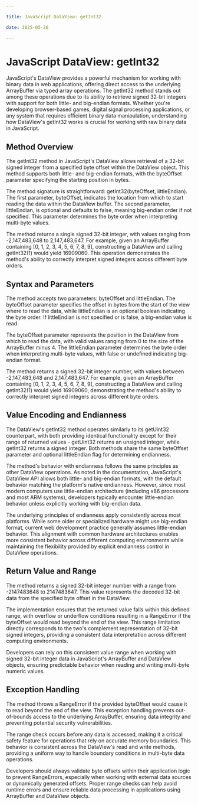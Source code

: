 ```yaml
---

title: JavaScript DataView: getInt32

date: 2025-05-26

---
```



# JavaScript DataView: getInt32

JavaScript's DataView provides a powerful mechanism for working with binary data in web applications, offering direct access to the underlying ArrayBuffer via typed array operations. The getInt32 method stands out among these operations due to its ability to retrieve signed 32-bit integers with support for both little- and big-endian formats. Whether you're developing browser-based games, digital signal processing applications, or any system that requires efficient binary data manipulation, understanding how DataView's getInt32 works is crucial for working with raw binary data in JavaScript.


## Method Overview

The getInt32 method in JavaScript's DataView allows retrieval of a 32-bit signed integer from a specified byte offset within the DataView object. This method supports both little- and big-endian formats, with the byteOffset parameter specifying the starting position in bytes.

The method signature is straightforward: getInt32(byteOffset, littleEndian). The first parameter, byteOffset, indicates the location from which to start reading the data within the DataView buffer. The second parameter, littleEndian, is optional and defaults to false, meaning big-endian order if not specified. This parameter determines the byte order when interpreting multi-byte values.

The method returns a single signed 32-bit integer, with values ranging from -2,147,483,648 to 2,147,483,647. For example, given an ArrayBuffer containing [0, 1, 2, 3, 4, 5, 6, 7, 8, 9], constructing a DataView and calling getInt32(1) would yield 16909060. This operation demonstrates the method's ability to correctly interpret signed integers across different byte orders.


## Syntax and Parameters

The method accepts two parameters: byteOffset and littleEndian. The byteOffset parameter specifies the offset in bytes from the start of the view where to read the data, while littleEndian is an optional boolean indicating the byte order. If littleEndian is not specified or is false, a big-endian value is read.

The byteOffset parameter represents the position in the DataView from which to read the data, with valid values ranging from 0 to the size of the ArrayBuffer minus 4. The littleEndian parameter determines the byte order when interpreting multi-byte values, with false or undefined indicating big-endian format.

The method returns a signed 32-bit integer number, with values between -2,147,483,648 and 2,147,483,647. For example, given an ArrayBuffer containing [0, 1, 2, 3, 4, 5, 6, 7, 8, 9], constructing a DataView and calling getInt32(1) would yield 16909060, demonstrating the method's ability to correctly interpret signed integers across different byte orders.


## Value Encoding and Endianness

The DataView's getInt32 method operates similarly to its getUint32 counterpart, with both providing identical functionality except for their range of returned values - getUint32 returns an unsigned integer, while getInt32 returns a signed integer. Both methods share the same byteOffset parameter and optional littleEndian flag for determining endianness.

The method's behavior with endianness follows the same principles as other DataView operations. As noted in the documentation, JavaScript's DataView API allows both little- and big-endian formats, with the default behavior matching the platform's native endianness. However, since most modern computers use little-endian architecture (including x86 processors and most ARM systems), developers typically encounter little-endian behavior unless explicitly working with big-endian data.

The underlying principles of endianness apply consistently across most platforms. While some older or specialized hardware might use big-endian format, current web development practice generally assumes little-endian behavior. This alignment with common hardware architectures enables more consistent behavior across different computing environments while maintaining the flexibility provided by explicit endianness control in DataView operations.


## Return Value and Range

The method returns a signed 32-bit integer number with a range from -2147483648 to 2147483647. This value represents the decoded 32-bit data from the specified byte offset in the DataView.

The implementation ensures that the returned value falls within this defined range, with overflow or underflow conditions resulting in a RangeError if the byteOffset would read beyond the end of the view. This range limitation directly corresponds to the two's complement representation of 32-bit signed integers, providing a consistent data interpretation across different computing environments.

Developers can rely on this consistent value range when working with signed 32-bit integer data in JavaScript's ArrayBuffer and DataView objects, ensuring predictable behavior when reading and writing multi-byte numeric values.


## Exception Handling

The method throws a RangeError if the provided byteOffset would cause it to read beyond the end of the view. This exception handling prevents out-of-bounds access to the underlying ArrayBuffer, ensuring data integrity and preventing potential security vulnerabilities.

The range check occurs before any data is accessed, making it a critical safety feature for operations that rely on accurate memory boundaries. This behavior is consistent across the DataView's read and write methods, providing a uniform way to handle boundary conditions in multi-byte data operations.

Developers should always validate byte offsets within their application logic to prevent RangeErrors, especially when working with external data sources or dynamically generated offsets. Proper range checks can help avoid runtime errors and ensure reliable data processing in applications using ArrayBuffer and DataView objects.

